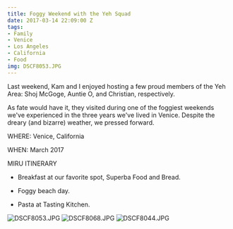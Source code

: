 ```yaml
---
title: Foggy Weekend with the Yeh Squad
date: 2017-03-14 22:09:00 Z
tags:
- Family
- Venice
- Los Angeles
- California
- Food
img: DSCF8053.JPG
---
```


Last weekend, Kam and I enjoyed hosting a few proud members of the Yeh Area: Shoj McGoge, Auntie O, and Christian, respectively.

As fate would have it, they visited during one of the foggiest weekends we've experienced in the three years we've lived in Venice. Despite the dreary (and bizarre) weather, we pressed forward.

WHERE: Venice, California

WHEN: March 2017

MIRU ITINERARY

* Breakfast at our favorite spot, Superba Food and Bread.

* Foggy beach day.

* Pasta at Tasting Kitchen.

![DSCF8053.JPG](/uploads/DSCF8053.JPG)
![DSCF8068.JPG](/uploads/DSCF8068.JPG) 
![DSCF8044.JPG](/uploads/DSCF8044.JPG)

